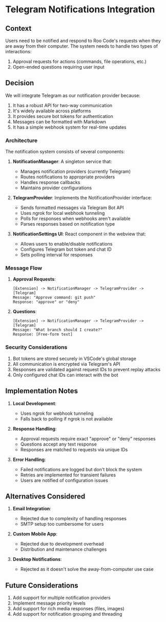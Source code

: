 # Telegram Notifications Integration

## Context

Users need to be notified and respond to Roo Code's requests when they are away from their computer. The system needs to handle two types of interactions:
1. Approval requests for actions (commands, file operations, etc.)
2. Open-ended questions requiring user input

## Decision

We will integrate Telegram as our notification provider because:
1. It has a robust API for two-way communication
2. It's widely available across platforms
3. It provides secure bot tokens for authentication
4. Messages can be formatted with Markdown
5. It has a simple webhook system for real-time updates

### Architecture

The notification system consists of several components:

1. **NotificationManager**: A singleton service that:
   - Manages notification providers (currently Telegram)
   - Routes notifications to appropriate providers
   - Handles response callbacks
   - Maintains provider configurations

2. **TelegramProvider**: Implements the NotificationProvider interface:
   - Sends formatted messages via Telegram Bot API
   - Uses ngrok for local webhook tunneling
   - Polls for responses when webhooks aren't available
   - Parses responses based on notification type

3. **NotificationSettings UI**: React component in the webview that:
   - Allows users to enable/disable notifications
   - Configures Telegram bot token and chat ID
   - Sets polling interval for responses

### Message Flow

1. **Approval Requests**:
   ```
   [Extension] -> NotificationManager -> TelegramProvider -> [Telegram]
   Message: "Approve command: git push"
   Response: "approve" or "deny"
   ```

2. **Questions**:
   ```
   [Extension] -> NotificationManager -> TelegramProvider -> [Telegram]
   Message: "What branch should I create?"
   Response: [Free-form text]
   ```

### Security Considerations

1. Bot tokens are stored securely in VSCode's global storage
2. All communication is encrypted via Telegram's API
3. Responses are validated against request IDs to prevent replay attacks
4. Only configured chat IDs can interact with the bot

## Implementation Notes

1. **Local Development**:
   - Uses ngrok for webhook tunneling
   - Falls back to polling if ngrok is not available

2. **Response Handling**:
   - Approval requests require exact "approve" or "deny" responses
   - Questions accept any text response
   - Responses are matched to requests via unique IDs

3. **Error Handling**:
   - Failed notifications are logged but don't block the system
   - Retries are implemented for transient failures
   - Users are notified of configuration issues

## Alternatives Considered

1. **Email Integration**:
   - Rejected due to complexity of handling responses
   - SMTP setup too cumbersome for users

2. **Custom Mobile App**:
   - Rejected due to development overhead
   - Distribution and maintenance challenges

3. **Desktop Notifications**:
   - Rejected as it doesn't solve the away-from-computer use case

## Future Considerations

1. Add support for multiple notification providers
2. Implement message priority levels
3. Add support for rich media responses (files, images)
4. Add support for notification grouping and threading